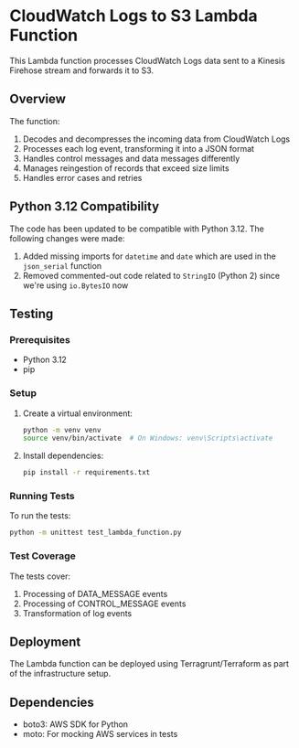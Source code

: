 # CloudWatch Logs to S3 Lambda Function

This Lambda function processes CloudWatch Logs data sent to a Kinesis Firehose stream and forwards it to S3.

## Overview

The function:
1. Decodes and decompresses the incoming data from CloudWatch Logs
2. Processes each log event, transforming it into a JSON format
3. Handles control messages and data messages differently
4. Manages reingestion of records that exceed size limits
5. Handles error cases and retries

## Python 3.12 Compatibility

The code has been updated to be compatible with Python 3.12. The following changes were made:

1. Added missing imports for `datetime` and `date` which are used in the `json_serial` function
2. Removed commented-out code related to `StringIO` (Python 2) since we're using `io.BytesIO` now

## Testing

### Prerequisites

- Python 3.12
- pip

### Setup

1. Create a virtual environment:
   ```bash
   python -m venv venv
   source venv/bin/activate  # On Windows: venv\Scripts\activate
   ```

2. Install dependencies:
   ```bash
   pip install -r requirements.txt
   ```

### Running Tests

To run the tests:

```bash
python -m unittest test_lambda_function.py
```

### Test Coverage

The tests cover:

1. Processing of DATA_MESSAGE events
2. Processing of CONTROL_MESSAGE events
3. Transformation of log events

## Deployment

The Lambda function can be deployed using Terragrunt/Terraform as part of the infrastructure setup.

## Dependencies

- boto3: AWS SDK for Python
- moto: For mocking AWS services in tests
